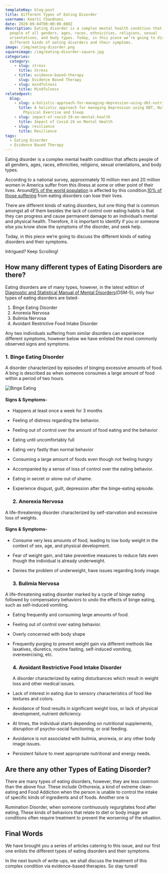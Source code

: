 ```yaml
---
templateKey: blog-post
title: Different Types of Eating Disorder
username: Keerti Chandnani
date: 2020-09-04T00:00:00.000Z
description: Eating disorder is a complex mental health condition that affects
  people of all genders, ages, races, ethnicities, religions, sexual
  orientations, and body types. Today, in this piece we’re going to discuss the
  different kinds of eating disorders and their symptoms.
image: /img/eating-disorder.png
squareimage: /img/eating-disorder-square.jpg
categories:
  category:
    - slug: stress
      title: Stress
    - title: evidence-based-therapy
      slug: Evidence Based Therapy
    - slug: mindfulness
      title: Mindfulness
relatedpost:
  blog:
    - slug: a-holistic-approach-for-managing-depression-using-dbt-nutrition-hrv-and-physical-exercise
      title: A holistic approach for managing Depression using DBT, Nutrition, HRV,
        Physical Exercise and Sleep
    - slug: impact-of-covid-19-on-mental-health
      title: Impact of Covid-19 on Mental Health
    - slug: resilience
      title: Resilience
tags:
  - Eating Disorder
  - Evidence Based Therapy
---
```

<!--StartFragment-->

Eating disorder is a complex mental health condition that affects people of all genders, ages, races, ethnicities, religions, sexual orientations, and body types.

According to a national survey, approximately 10 million men and 20 million women in America suffer from this illness at some or other point of their lives. Around[9% of the world population](https://academic.oup.com/ajcn/article/109/5/1402/5480601#137318890) is affected by this condition.[10% of those suffering](https://bmcmedicine.biomedcentral.com/articles/10.1186/s12916-019-1352-3) from eating disorders can lose their lives.

There are different kinds of eating disorders, but one thing that is common amongst all of them besides the lack of control over eating habits is that they can progress and cause permanent damage to an individual’s mental and physical health. Therefore, it is important to identify if you or someone else you know show the symptoms of the disorder, and seek help.

Today, in this piece we’re going to discuss the different kinds of eating disorders and their symptoms.

Intrigued? Keep Scrolling!

<!--StartFragment-->

## How many different types of Eating Disorders are there?

Eating disorders are of many types, however, in the latest edition of [Diagnostic and Statistical Manual of Mental Disorders](https://www.psychiatry.org/psychiatrists/practice/dsm)(DSM-5), only four types of eating disorders are listed-

1. Binge Eating Disorder
2. Anorexia Nervosa
3. Bulimia Nervosa
4. Avoidant Restrictive Food Intake Disorder

Any two individuals suffering from similar disorders can experience different symptoms, however below we have enlisted the most commonly observed signs and symptoms.

### 1. Binge Eating Disorder

A disorder characterized by episodes of binging excessive amounts of food. A bing is described as when someone consumes a large amount of food within a period of two hours.

![Binge Eating](/img/binge-eating.jpg "Binge Eating")

#### Signs & Symptoms-

* Happens at least once a week for 3 months
* Feeling of distress regarding the behavior.
* Feeling out of control over the amount of food eating and the behavior
* Eating until uncomfortably full
* Eating very fastly than normal behavior
* Consuming a large amount of foods even though not feeling hungry
* Accompanied by a sense of loss of control over the eating behavior.
* Eating in secret or alone out of shame.
* Experience disgust, guilt, depression after the binge-eating episode.

  ### 2. Anorexia Nervosa

A life-threatening disorder characterized by self-starvation and excessive loss of weights.

#### Signs & Symptoms-

* Consume very less amounts of food, leading to low body weight in the context of sex, age, and physical development.
* Fear of weight gain, and take preventive measures to reduce fats even though the individual is already underweight.
* Denies the problem of underweight, have issues regarding body image.

  ### 3. Bulimia Nervosa

A life-threatening eating disorder marked by a cycle of binge eating followed by compensatory behaviors to undo the effects of binge eating, such as self-induced vomiting.

* Eating frequently and consuming large amounts of food.
* Feeling out of control over eating behavior.
* Overly concerned with body shape
* Frequently purging to prevent weight gain via different methods like laxatives, diuretics, routine fasting, self-induced vomiting, overexercising, etc.

  ### 4. Avoidant Restrictive Food Intake Disorder

  A disorder characterized by eating disturbances which result in weight loss and other medical issues.

* Lack of interest in eating due to sensory characteristics of food like textures and colors.
* Avoidance of food results in significant weight loss, or lack of physical development, nutrient deficiency.
* At times, the individual starts depending on nutritional supplements, disruption of psycho-social functioning, or oral feeding.
* Avoidance is not associated with bulimia, anorexia, or any other body image issues.
* Persistent failure to meet appropriate nutritional and energy needs.

## Are there any other Types of Eating Disorder?

There are many types of eating disorders, however, they are less common than the above four. These include Orthorexia, a kind of extreme clean-eating and Food Addiction when the person is unable to control the intake of specific kinds of ingredients and of foods. Another one is

Rumination Disorder, when someone continuously regurgitates food after eating; These kinds of behaviors that relate to diet or body image are conditions often require treatment to prevent the worsening of the situation.

## Final Words

We have brought you a series of articles catering to this issue, and our first one enlists the different types of eating disorders and their symptoms.

In the next bunch of write-ups, we shall discuss the treatment of this complex condition via evidence-based therapies. So stay tuned!



<!--EndFragment-->

<!--EndFragment-->